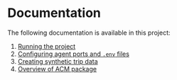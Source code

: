 # Documentation

The following documentation is available in this project: 

1. [Running the project](../README.md)
2. [Configuring agent ports and `.env` files](../agents/README.md)
3. [Creating synthetic trip data](../data/README.md)
4. [Overview of ACM package](../libs/agent_connection_manager/README.md)